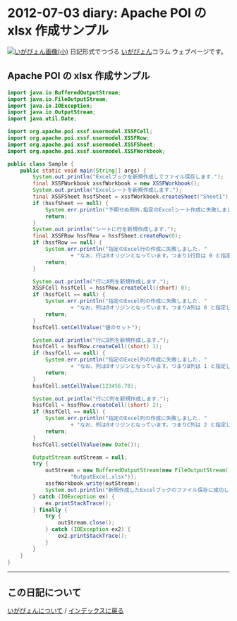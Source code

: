2012-07-03 diary: Apache POI の xlsx 作成サンプル
=====================================================================================================
[![いがぴょん画像(小)](https://igapyon.github.io/diary/images/iga200306s.jpg "いがぴょん")](https://igapyon.github.io/diary/memo/memoigapyon.html) 日記形式でつづる [いがぴょん](https://igapyon.github.io/diary/memo/memoigapyon.html)コラム ウェブページです。

## Apache POI の xlsx 作成サンプル



```java
import java.io.BufferedOutputStream;
import java.io.FileOutputStream;
import java.io.IOException;
import java.io.OutputStream;
import java.util.Date;

import org.apache.poi.xssf.usermodel.XSSFCell;
import org.apache.poi.xssf.usermodel.XSSFRow;
import org.apache.poi.xssf.usermodel.XSSFSheet;
import org.apache.poi.xssf.usermodel.XSSFWorkbook;

public class Sample {
	public static void main(String[] args) {
		System.out.println("Excelブックを新規作成してファイル保存します.");
		final XSSFWorkbook xssfWorkbook = new XSSFWorkbook();
		System.out.println("Excelシートを新規作成します.");
		final XSSFSheet hssfSheet = xssfWorkbook.createSheet("Sheet1");
		if (hssfSheet == null) {
			System.err.println("予期せぬ例外.指定のExcelシート作成に失敗しました.");
			return;
		}
		System.out.println("シートに行を新規作成します.");
		final XSSFRow hssfRow = hssfSheet.createRow(0);
		if (hssfRow == null) {
			System.err.println("指定のExcel行の作成に失敗しました. "
					+ "なお、行は0オリジンとなっています。つまり1行目は 0 と指定します。");
			return;
		}

		System.out.println("行にA列を新規作成します.");
		XSSFCell hssfCell = hssfRow.createCell((short) 0);
		if (hssfCell == null) {
			System.err.println("指定のExcel列の作成に失敗しました. "
					+ "なお、列は0オリジンとなっています。つまりA列は 0 と指定します。");
			return;
		}
		hssfCell.setCellValue("値のセット");

		System.out.println("行にB列を新規作成します.");
		hssfCell = hssfRow.createCell((short) 1);
		if (hssfCell == null) {
			System.err.println("指定のExcel列の作成に失敗しました. "
					+ "なお、列は0オリジンとなっています。つまりB列は 1 と指定します。");
			return;
		}
		hssfCell.setCellValue(123456.78);

		System.out.println("行にC列を新規作成します.");
		hssfCell = hssfRow.createCell((short) 2);
		if (hssfCell == null) {
			System.err.println("指定のExcel列の作成に失敗しました. "
					+ "なお、列は0オリジンとなっています。つまりC列は 2 と指定します。");
			return;
		}
		hssfCell.setCellValue(new Date());

		OutputStream outStream = null;
		try {
			outStream = new BufferedOutputStream(new FileOutputStream(
					"OutputExcel.xlsx"));
			xssfWorkbook.write(outStream);
			System.out.println("新規作成したExcelブックのファイル保存に成功しました.");
		} catch (IOException ex) {
			ex.printStackTrace();
		} finally {
			try {
				outStream.close();
			} catch (IOException ex2) {
				ex2.printStackTrace();
			}
		}
	}
}
```



----------------------------------------------------------------------------------------------------

## この日記について
[いがぴょんについて](http://www.igapyon.jp/igapyon/diary/memo/memoigapyon.html) / [インデックスに戻る](https://igapyon.github.io/diary/idxall.html)
